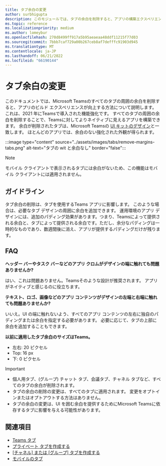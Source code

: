 ```yaml
---
title: タブ余白の変更
author: surbhigupta
description: このモジュールでは、タブの余白を削除すると、アプリの構築エクスペリエンスが向上する方法について説明します。
ms.topic: reference
ms.localizationpriority: medium
ms.author: lomeybur
ms.openlocfilehash: 270d8499ff917a5b95aeaeaa48ddf11215f77d03
ms.sourcegitcommit: 7bbb7caf729a00b267ceb8af7defffc91903d945
ms.translationtype: MT
ms.contentlocale: ja-JP
ms.lasthandoff: 06/21/2022
ms.locfileid: "66190144"
---
```

# <a name="tab-margin-changes"></a>タブ余白の変更

このドキュメントでは、Microsoft Teamsのすべてのタブの周囲の余白を削除すると、アプリのビルド エクスペリエンスが向上する方法について説明します。 これは、2021 年にTeamsで導入された機能強化です。
すべてのタブの周囲の余白を削除することで、Teamsに対してよりネイティブに見えるアプリを構築できます。 余白が削除されたタブは、Microsoft Teamsの [UI キットのデザイン](~/tabs/design/tabs.md)と一致します。 ほとんどのアプリでは、余白のない強化された外観が得られます。

:::image type="content" source="../assets/images/tabs/remove-margins-tabs.png" alt-text="タブの wit と余白なし" border="false":::

> [!NOTE]
> モバイル クライアントで表示されるタブには余白がないため、この機能はモバイル クライアントには適用されません。

## <a name="guidelines"></a>ガイドライン

タブ余白の削除は、タブを使用するTeams アプリに影響します。 このような場合は、必要なタブ デザインの周囲に余白を追加できます。 運用環境のアプリ デザインには、追加のパディング効果があります。つまり、Teamsによって提供される余白と、タブによって提供される余白です。ただし、余分なパディングは一時的なものであり、数週間後に消え、アプリが提供するパディングだけが残ります。

## <a name="faq"></a>FAQ

**ヘッダー バーやタスク バーなどのアプリ クロムがデザインの端に触れても問題ありませんか?**

はい、これは問題ありません。Teamsそのような設計が推奨されます。 アプリがネイティブと感じるのに役立ちます。

**テキスト、ロゴ、画像などのアプリ コンテンツがデザインの左端と右端に触れても問題ありませんか?**

いいえ。UI の端に触れないよう、すべてのアプリ コンテンツの左右に独自のパディングまたは余白を指定する必要があります。 必要に応じて、タブの上部に余白を追加することもできます。

**以前に適用したタブ余白のサイズはTeams。**

* 左右: 20 ピクセル
* Top: 16 px
* 下: 0 ピクセル

> [!IMPORTANT]
>
> * 個人用タブ、(グループ) チャット タブ、会議タブ、チャネル タブなど、すべてのタブの余白が削除されます。
> * タブの余白の削除の変更は、すべてのタブに適用されます。 変更をオプトインまたはオプトアウトする方法はありません。
> * タブの余白の変更は、UI を囲む余白を提供するためにMicrosoft Teamsに依存するタブに影響を与える可能性があります。

## <a name="see-also"></a>関連項目

* [Teams タブ](~/tabs/what-are-tabs.md)
* [プライベート タブを作成する](~/tabs/how-to/create-personal-tab.md)
* [[チャネル] または [グループ] タブを作成する](~/tabs/how-to/create-channel-group-tab.md)
* [モバイルのタブ](~/tabs/design/tabs-mobile.md)
